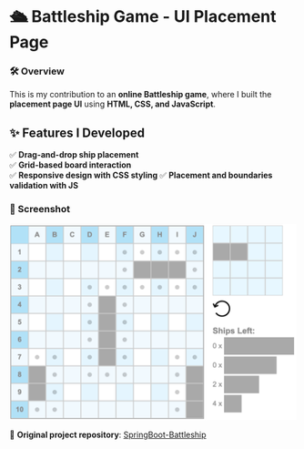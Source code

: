 # 🛳️ Battleship Game - UI Placement Page 

### 🛠️ Overview  
This is my contribution to an **online Battleship game**, where I built the **placement page UI** using **HTML, CSS, and JavaScript**.  

## ✨ Features I Developed
✅ **Drag-and-drop ship placement**  
✅ **Grid-based board interaction**  
✅ **Responsive design with CSS styling**
✅ **Placement and boundaries validation with JS**

### 📸 Screenshot
<img src="Docs/Screenshot1.png" width="600">  

🔗 **Original project repository**: [SpringBoot-Battleship](https://github.com/vishnu-narayanan-kr/SpringBoot-Battleship)
